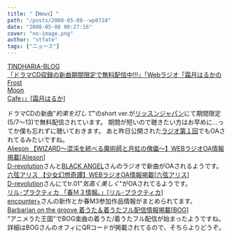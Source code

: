 ```yaml
---
title: "【News】"
path: "/posts/2008-05-08--wp0724"
date: "2008-05-08 00:27:16"
cover: "no-image.png"
author: "stfate"
tags: ["ニュース"]
---
```


<style type="text/css">
<!--
p {white-space: pre-wrap};
-->
</style>

<a class="topics" href="http://tindharia.jugem.jp/" target="_blank">TINDHARIA-BLOG 「ドラマCD収録の新曲期間限定で無料配信中!!!」「Webラジオ「霜月はるかのFrost Moon Cafe」」</a><span class="junre">[<a href="http://shimotsukin.com/" target="_blank">霜月はるか</a>]</span>
<div class="news">ドラマCDの新曲"<em>約束を灯して</em>"のshort ver.が<a href="http://listen.jp/store/musictopics_81.htm" target="_blank">リッスンジャパン</a>にて期間限定(5/7～13)で無料配信されています。
期間が短いので聴きたい方はお早めに…ってか僕も忘れずに聴いておきます。
あと昨日公開された<a href="http://www.timerocket.co.jp/fmc/" target="_blank">ラジオ第１回</a>でもOAされてるみたいですね。</div>
<a class="topics" href="http://www.alieson.net/html/" target="_blank">Alieson 【WIZARD～混沌を統べる魔術師と月虹の傀儡～】WEBラジオOA情報掲載</a><span class="junre">[<a href="http://www.alieson.net/html/" target="_blank">Alieson</a>]</span>
<div class="news"><a href="http://www.aoharu.net/d_index.html" target="_blank">D-revolution</a>さんと<a href="http://blackangel.main.jp/index.php" target="_blank">BLACK ANGEL</a>さんのラジオで新曲がOAされるようです。</div>
<a class="topics" href="http://www.rokugen.net/" target="_blank">六弦アリス 【少女幻想奇譚】WEBラジオOA情報掲載</a><span class="junre">[<a href="http://www.rokugen.net/" target="_blank">六弦アリス</a>]</span>
<div class="news"><a href="http://www.aoharu.net/d_revo_tobira.htm" target="_blank">D-revolution</a>さんにてtr.01"<em>気高く美しく</em>"がOAされてるようです。</div>
<a class="topics" href="http://iztk.boo.jp/" target="_blank">リル･プラクティカ 「春Ｍ３情報。」</a><span class="junre">[<a href="http://iztk.boo.jp/" target="_blank">リル･プラクティカ</a>]</span>
<div class="news"><a href="http://encounter-p.net/" target="_blank">encounter+</a>さんの新作とか春M3参加作品情報がまとめられてます。</div>
<a class="topics" href="http://www.astronotes.jp/bog-official/index.html" target="_blank">Barbarian on the groove 着うた＆着うたフル配信情報掲載</a><span class="junre">[<a href="http://www.astronotes.jp/bog-official/index.html" target="_blank">BOG</a>]</span>
<div class="news">"アニメうた王国"でBOG楽曲の着うた/着うたフル配信が始まったようですね。
詳細はBOGさんのオフィにQRコードが掲載されてるので、そちらよりどうぞ。</div>
